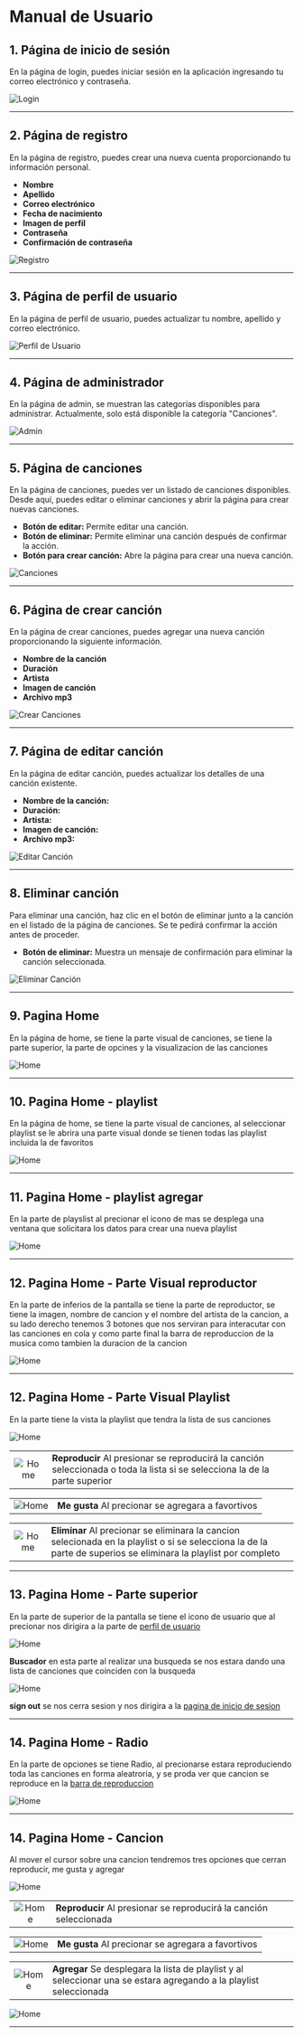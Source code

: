 # Manual de Usuario

## 1. Página de inicio de sesión

En la página de login, puedes iniciar sesión en la aplicación ingresando tu correo electrónico y contraseña.


![Login](images/ManualDeUsuario/login.png)

---

## 2. Página de registro

En la página de registro, puedes crear una nueva cuenta proporcionando tu información personal.

- **Nombre**
- **Apellido**
- **Correo electrónico**
- **Fecha de nacimiento**
- **Imagen de perfil**
- **Contraseña**
- **Confirmación de contraseña**


![Registro](images/ManualDeUsuario/registro.png)

---

## 3. Página de perfil de usuario

En la página de perfil de usuario, puedes actualizar tu nombre, apellido y correo electrónico.


![Perfil de Usuario](images/ManualDeUsuario/perfil.png)

---

## 4. Página de administrador

En la página de admin, se muestran las categorías disponibles para administrar. Actualmente, solo está disponible la categoría "Canciones".


![Admin](images/ManualDeUsuario/admin.png)

---

## 5. Página de canciones

En la página de canciones, puedes ver un listado de canciones disponibles. Desde aquí, puedes editar o eliminar canciones y abrir la página para crear nuevas canciones.

- **Botón de editar:** Permite editar una canción.
- **Botón de eliminar:** Permite eliminar una canción después de confirmar la acción.
- **Botón para crear canción:** Abre la página para crear una nueva canción.


![Canciones](images/ManualDeUsuario/canciones.png)

---

## 6. Página de crear canción

En la página de crear canciones, puedes agregar una nueva canción proporcionando la siguiente información.

- **Nombre de la canción**
- **Duración**
- **Artista**
- **Imagen de canción**
- **Archivo mp3**


![Crear Canciones](images/ManualDeUsuario/crear_cancion.png)

---

## 7. Página de editar canción

En la página de editar canción, puedes actualizar los detalles de una canción existente.

- **Nombre de la canción:**
- **Duración:**
- **Artista:**
- **Imagen de canción:**
- **Archivo mp3:**


![Editar Canción](images/ManualDeUsuario/editar_cancion.png)

---

## 8. Eliminar canción

Para eliminar una canción, haz clic en el botón de eliminar junto a la canción en el listado de la página de canciones. Se te pedirá confirmar la acción antes de proceder.

- **Botón de eliminar:** Muestra un mensaje de confirmación para eliminar la canción seleccionada.


![Eliminar Canción](images/ManualDeUsuario/eliminar_cancion.png)

---

## 9. Pagina Home

En la página de home, se tiene la parte visual de canciones, se tiene la parte superior, la parte de opcines y la visualizacion de las canciones


![Home](images/ManualDeUsuario/home.png)

---

## 10. Pagina Home - playlist

En la página de home, se tiene la parte visual de canciones, al seleccionar playlist se le abrira una parte visual donde se tienen todas las playlist incluida la de favoritos


![Home](images/ManualDeUsuario/playlist.png)

---


## 11. Pagina Home - playlist agregar

En la parte de playslist al precionar el icono de mas se desplega una ventana que solicitara los datos para crear una nueva playlist

![Home](images/ManualDeUsuario/newplasylist.png)

---

## 12. Pagina Home - Parte Visual reproductor

En la parte de inferios de la pantalla se tiene la parte de reproductor, se tiene la imagen, nombre de cancion y el nombre del artista de la cancion, a su lado derecho tenemos 3 botones que nos serviran para interacutar con las canciones en cola y como parte final la barra de reproduccion de la musica como tambien la duracion de la cancion

![Home](images/ManualDeUsuario/reproductor.png)

---

## 12. Pagina Home - Parte Visual Playlist

En la parte tiene la vista la playlist que tendra la lista de sus canciones

![Home](images/ManualDeUsuario/venlistplay.png)

<table>
  <tr>
    <td style="vertical-align: middle; text-align: center;">
      <img src="images/ManualDeUsuario/playicon.png" alt="Home" />
    </td>
    <td style="vertical-align: middle; text-align: left;">
      <strong>Reproducir</strong> Al presionar se reproducirá la canción seleccionada o toda la lista si se selecciona la de la parte superior
    </td>
  </tr>
</table>

<table>
  <tr>
    <td style="vertical-align: middle; text-align: center;">
      <img src="images/ManualDeUsuario/corazon.png" alt="Home" />
    </td>
    <td style="vertical-align: middle; text-align: left;">
      <strong>Me gusta</strong> Al precionar se agregara a favortivos
    </td>
  </tr>
</table>

<table>
  <tr>
    <td style="vertical-align: middle; text-align: center;">
      <img src="images/ManualDeUsuario/delete.png" alt="Home" />
    </td>
    <td style="vertical-align: middle; text-align: left;">
      <strong>Eliminar</strong> Al precionar se eliminara la cancion selecionada en la playlist o si se selecciona la de la parte de superios se eliminara la playlist por completo
    </td>
  </tr>
</table>

---
## 13. Pagina Home - Parte superior

En la parte de superior de la pantalla se tiene el icono de usuario que al precionar nos dirigira a la parte de [perfil de usuario](#3-página-de-perfil-de-usuario)

![Home](images/ManualDeUsuario/navbar.png)


**Buscador** en esta parte al realizar una busqueda se nos estara dando una lista de canciones que coinciden con la busqueda


![Home](images/ManualDeUsuario/busqueda.png)


**sign out** se nos cerra sesion y nos dirigira a la [pagina de inicio de sesion](#1-página-de-inicio-de-sesión)

---
## 14. Pagina Home - Radio

En la parte de opciones se tiene Radio, al precionarse estara reproduciendo toda las canciones en forma aleatroria, y se proda ver que cancion se reproduce en la [barra de reproduccion](#12-pagina-home---parte-visual-reproductor)

![Home](images/ManualDeUsuario/radio.png)

---
## 14. Pagina Home - Cancion

Al mover el cursor sobre una cancion tendremos tres opciones que cerran reproducir, me gusta y agregar

![Home](images/ManualDeUsuario/cancion.png)

<table>
  <tr>
    <td style="vertical-align: middle; text-align: center;">
      <img src="images/ManualDeUsuario/play.png" alt="Home" />
    </td>
    <td style="vertical-align: middle; text-align: left;">
      <strong>Reproducir</strong> Al presionar se reproducirá la canción seleccionada
    </td>
  </tr>
</table>


<table>
  <tr>
    <td style="vertical-align: middle; text-align: center;">
      <img src="images/ManualDeUsuario/like.png" alt="Home" />
    </td>
    <td style="vertical-align: middle; text-align: left;">
      <strong>Me gusta</strong> Al precionar se agregara a favortivos
    </td>
  </tr>
</table>



<table>
  <tr>
    <td style="vertical-align: middle; text-align: center;">
      <img src="images/ManualDeUsuario/add.png" alt="Home" />
    </td>
    <td style="vertical-align: middle; text-align: left;">
      <strong>Agregar</strong> Se desplegara la lista de playlist y al seleccionar una se estara agregando a la playlist seleccionada
    </td>
  </tr>
</table>


![Home](images/ManualDeUsuario/listplaylist.png)



---

